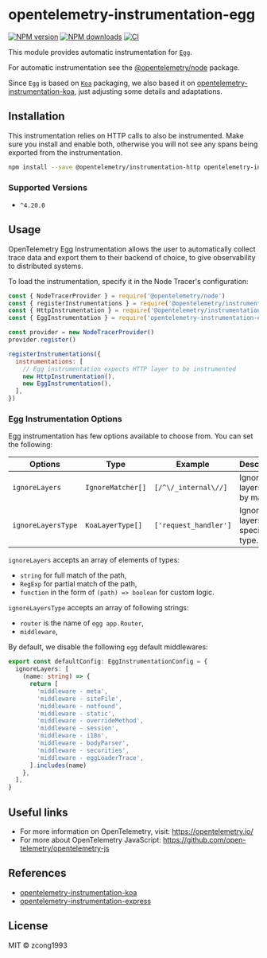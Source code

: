 # opentelemetry-instrumentation-egg

[![NPM version](https://img.shields.io/npm/v/opentelemetry-instrumentation-egg.svg?style=flat)](https://npmjs.com/package/opentelemetry-instrumentation-egg) [![NPM downloads](https://img.shields.io/npm/dm/opentelemetry-instrumentation-egg.svg?style=flat)](https://npmjs.com/package/opentelemetry-instrumentation-egg) [![CI](https://github.com/zcong1993/opentelemetry-instrumentation-egg/actions/workflows/push.yml/badge.svg)](https://github.com/zcong1993/opentelemetry-instrumentation-egg/actions/workflows/push.yml)

This module provides automatic instrumentation for [`Egg`](https://github.com/eggjs/egg).

For automatic instrumentation see the
[@opentelemetry/node](https://github.com/open-telemetry/opentelemetry-js/tree/main/packages/opentelemetry-node) package.

Since `Egg` is based on [`Koa`](https://github.com/koajs/koa) packaging, we also based it on [opentelemetry-instrumentation-koa](https://github.com/open-telemetry/opentelemetry-js-contrib/tree/main/plugins/node/opentelemetry-instrumentation-koa), just adjusting some details and adaptations.

## Installation

This instrumentation relies on HTTP calls to also be instrumented. Make sure you install and enable both, otherwise you will not see any spans being exported from the instrumentation.

```bash
npm install --save @opentelemetry/instrumentation-http opentelemetry-instrumentation-egg
```

### Supported Versions

- `^4.20.0`

## Usage

OpenTelemetry Egg Instrumentation allows the user to automatically collect trace data and export them to their backend of choice, to give observability to distributed systems.

To load the instrumentation, specify it in the Node Tracer's configuration:

```js
const { NodeTracerProvider } = require('@opentelemetry/node')
const { registerInstrumentations } = require('@opentelemetry/instrumentation')
const { HttpInstrumentation } = require('@opentelemetry/instrumentation-http')
const { EggInstrumentation } = require('opentelemetry-instrumentation-egg')

const provider = new NodeTracerProvider()
provider.register()

registerInstrumentations({
  instrumentations: [
    // Egg instrumentation expects HTTP layer to be instrumented
    new HttpInstrumentation(),
    new EggInstrumentation(),
  ],
})
```

<!-- See [examples/express](https://github.com/open-telemetry/opentelemetry-js-contrib/tree/main/examples/express) for a short example. -->

### Egg Instrumentation Options

Egg instrumentation has few options available to choose from. You can set the following:

| Options            | Type                 | Example               | Description                      |
| ------------------ | -------------------- | --------------------- | -------------------------------- |
| `ignoreLayers`     | `IgnoreMatcher[]`    | `[/^\/_internal\//]`  | Ignore layers that by match.     |
| `ignoreLayersType` | `KoaLayerType[]` | `['request_handler']` | Ignore layers of specified type. |

`ignoreLayers` accepts an array of elements of types:

- `string` for full match of the path,
- `RegExp` for partial match of the path,
- `function` in the form of `(path) => boolean` for custom logic.

`ignoreLayersType` accepts an array of following strings:

- `router` is the name of `egg app.Router`,
- `middleware`,

By default, we disable the following `egg` default middlewares:

```ts
export const defaultConfig: EggInstrumentationConfig = {
  ignoreLayers: [
    (name: string) => {
      return [
        'middleware - meta',
        'middleware - siteFile',
        'middleware - notfound',
        'middleware - static',
        'middleware - overrideMethod',
        'middleware - session',
        'middleware - i18n',
        'middleware - bodyParser',
        'middleware - securities',
        'middleware - eggLoaderTrace',
      ].includes(name)
    },
  ],
}
```

## Useful links

- For more information on OpenTelemetry, visit: <https://opentelemetry.io/>
- For more about OpenTelemetry JavaScript: <https://github.com/open-telemetry/opentelemetry-js>

## References

- [opentelemetry-instrumentation-koa](https://github.com/open-telemetry/opentelemetry-js-contrib/tree/main/plugins/node/opentelemetry-instrumentation-koa)
- [opentelemetry-instrumentation-express](https://github.com/open-telemetry/opentelemetry-js-contrib/tree/main/plugins/node/opentelemetry-instrumentation-express)

## License

MIT &copy; zcong1993
